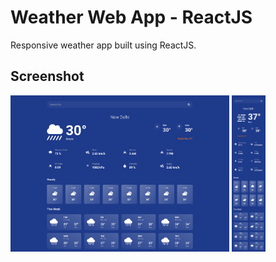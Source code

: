 # Weather Web App - ReactJS

Responsive weather app built using ReactJS.

## Screenshot

<img height='250' src='./public/screenshot.png' alt='ReactJs Weather App Screenshot - Desktop'/>
<img height='250' src='./public/screenshot_mobile.png' alt='ReactJs Weather App Screenshot - Mobile'/>
